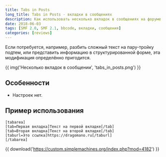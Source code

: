```yaml
---
title: Tabs in Posts
long_title: Tabs in Posts - вкладки в сообщениях
description: Как использовать несколько вкладок в сообщениях на форуме SMF?
date: 2018-06-03
tags: [SMF 2.0, SMF 2.1, bbcode, вкладки, сообщения]
categories: [reviews]
---
```


Если потребуется, например, разбить сложный текст на пару-тройку подтем, или представить информацию в структурированной форме, эта модификация определённо пригодится.

<!-- more -->

{{ img('Несколько вкладок в сообщении', 'tabs_in_posts.png') }}

## Особенности

* Настроек нет.

## Пример использования

```bbcode
[tabarea]
[tab=Первая вкладка]Текст на первой вкладке[/tab]
[tab=Вторая вкладка]Текст на второй вкладке[/tab]
[taburl=Это ссылка]https://dragomano.ru[/taburl]
[/tabarea]
```

{{ download('https://custom.simplemachines.org/index.php?mod=4182') }}
